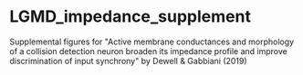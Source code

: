 # LGMD_impedance_supplement
Supplemental figures for "Active membrane conductances and morphology of a collision detection neuron broaden its impedance profile and improve discrimination of input synchrony" by Dewell &amp; Gabbiani (2019)
